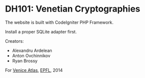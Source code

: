 DH101: Venetian Cryptographies
===============

The website is built with CodeIgniter PHP Framework.

Install a proper SQLite adapter first.

Creators:

  * Alexandru Ardelean
  * Anton Ovchinnikov
  * Ryan Brossy

For [Venice Atlas](http://veniceatlas.epfl.ch/), [EPFL](http://epfl.ch), 2014
